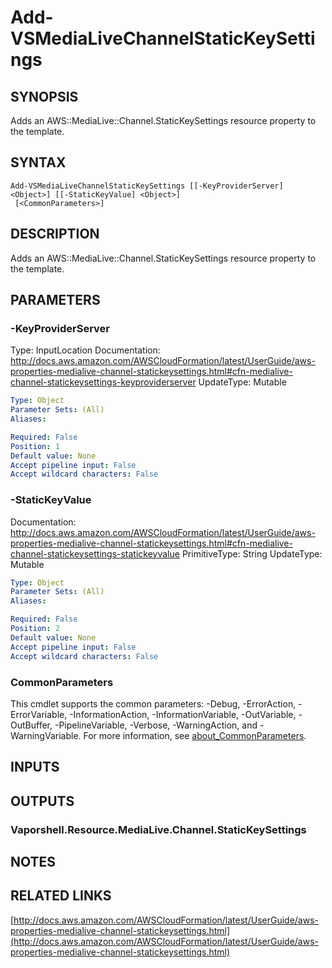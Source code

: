 # Add-VSMediaLiveChannelStaticKeySettings

## SYNOPSIS
Adds an AWS::MediaLive::Channel.StaticKeySettings resource property to the template.

## SYNTAX

```
Add-VSMediaLiveChannelStaticKeySettings [[-KeyProviderServer] <Object>] [[-StaticKeyValue] <Object>]
 [<CommonParameters>]
```

## DESCRIPTION
Adds an AWS::MediaLive::Channel.StaticKeySettings resource property to the template.

## PARAMETERS

### -KeyProviderServer
Type: InputLocation
Documentation: http://docs.aws.amazon.com/AWSCloudFormation/latest/UserGuide/aws-properties-medialive-channel-statickeysettings.html#cfn-medialive-channel-statickeysettings-keyproviderserver
UpdateType: Mutable

```yaml
Type: Object
Parameter Sets: (All)
Aliases:

Required: False
Position: 1
Default value: None
Accept pipeline input: False
Accept wildcard characters: False
```

### -StaticKeyValue
Documentation: http://docs.aws.amazon.com/AWSCloudFormation/latest/UserGuide/aws-properties-medialive-channel-statickeysettings.html#cfn-medialive-channel-statickeysettings-statickeyvalue
PrimitiveType: String
UpdateType: Mutable

```yaml
Type: Object
Parameter Sets: (All)
Aliases:

Required: False
Position: 2
Default value: None
Accept pipeline input: False
Accept wildcard characters: False
```

### CommonParameters
This cmdlet supports the common parameters: -Debug, -ErrorAction, -ErrorVariable, -InformationAction, -InformationVariable, -OutVariable, -OutBuffer, -PipelineVariable, -Verbose, -WarningAction, and -WarningVariable. For more information, see [about_CommonParameters](http://go.microsoft.com/fwlink/?LinkID=113216).

## INPUTS

## OUTPUTS

### Vaporshell.Resource.MediaLive.Channel.StaticKeySettings
## NOTES

## RELATED LINKS

[http://docs.aws.amazon.com/AWSCloudFormation/latest/UserGuide/aws-properties-medialive-channel-statickeysettings.html](http://docs.aws.amazon.com/AWSCloudFormation/latest/UserGuide/aws-properties-medialive-channel-statickeysettings.html)

